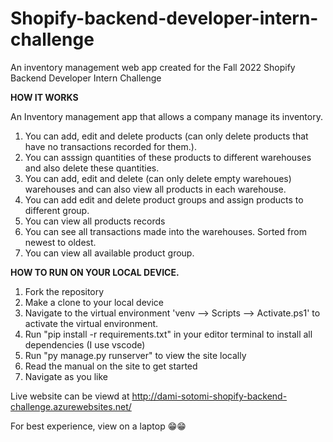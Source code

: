 # Shopify-backend-developer-intern-challenge
 An inventory management web app created for the Fall 2022 Shopify Backend Developer Intern Challenge



<strong><b> HOW IT WORKS </b> </strong>
<p> An Inventory management app that allows a company manage its inventory.</p>

1. You can add, edit and delete products (can only delete products that have no transactions recorded for them.).
2. You can asssign quantities of these products to different warehouses and also delete these quantities. 
3. You can add, edit and delete (can only delete empty warehoues) warehouses and can also view all products in each warehouse.
4. You can add edit and delete product groups and assign products to different group.
5. You can view all products records
6. You can see all transactions made into the warehouses. Sorted from newest to oldest.
7. You can view all available product group.




<strong>**HOW TO RUN ON YOUR LOCAL DEVICE.**</strong>
1. Fork the repository
2. Make a clone to your local device
3. Navigate to the virtual environment 'venv --> Scripts --> Activate.ps1' to activate the virtual environment.
4. Run "pip install -r requirements.txt" in your editor terminal to install all dependencies (I use vscode)
5. Run "py manage.py runserver" to view the site locally
6. Read the manual on the site to get started 
7. Navigate as you like

Live website can be viewd at http://dami-sotomi-shopify-backend-challenge.azurewebsites.net/

For best experience, view on a laptop 😁😁
